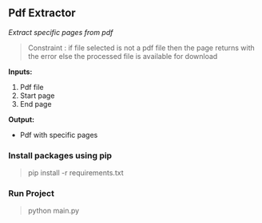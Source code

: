 ## Pdf Extractor
*Extract specific pages from pdf*

> Constraint : if file selected is not a pdf file then the page returns with the error else the processed file is available for download

**Inputs:**
1. Pdf file
2. Start page
3. End page

**Output:**
- Pdf with specific pages

### Install packages using pip
> pip install -r requirements.txt

### Run Project
> python main.py
